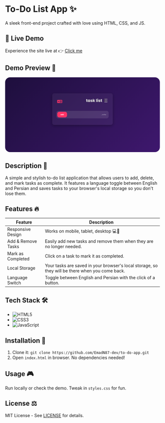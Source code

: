 # To-Do List App ✨

A sleek front-end project crafted with love using HTML, CSS, and JS.

## 🚀 Live Demo

Experience the site live at 👉 [Click me](https://to-do-emadn87-dev.netlify.app)


## Demo Preview 📸
<div>

<img style="border-radius: 1rem;" src="Assets/screenshots/to-do-list.png">

<div>

## Description 📝

A simple and stylish to-do list application that allows users to add, delete, and mark tasks as complete. It features a language toggle between English and Persian and saves tasks to your browser's local storage so you don't lose them.

## Features 🔥

| Feature | Description |
|---|---|
| Responsive Design | Works on mobile, tablet, desktop 💻📱 |
| Add & Remove Tasks | Easily add new tasks and remove them when they are no longer needed. |
| Mark as Completed | Click on a task to mark it as completed. |
| Local Storage | Your tasks are saved in your browser's local storage, so they will be there when you come back. |
| Language Switch | Toggle between English and Persian with the click of a button. |

## Tech Stack 🛠️

- ![HTML5](https://img.shields.io/badge/HTML5-E34F26?style=flat&logo=html5&logoColor=white)  
- ![CSS3](https://img.shields.io/badge/CSS3-1572B6?style=flat&logo=css3&logoColor=white)  
- ![JavaScript](https://img.shields.io/badge/JavaScript-F7DF1E?style=flat&logo=javascript&logoColor=black)

## Installation 🚀

1.  Clone it: `git clone https://github.com/EmadN87-dev/to-do-app.git`
2.  Open `index.html` in browser. No dependencies needed\!

## Usage 🎮

Run locally or check the demo. Tweak in `styles.css` for fun.

## License ⚖️

MIT License - See [LICENSE](https://www.google.com/search?q=LICENSE) for details.
